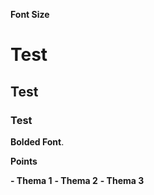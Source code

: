 **Font Size**

# Test
## Test
### Test

**Bolded Font**.

**Points**

**- Thema 1**
**- Thema 2**
**- Thema 3**
